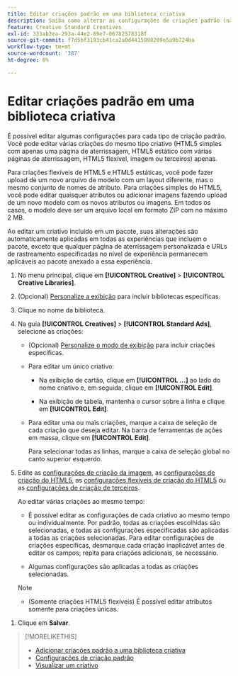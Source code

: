 ```yaml
---
title: Editar criações padrão em uma biblioteca criativa
description: Saiba como alterar as configurações de criações padrão (não dinâmicas) em uma biblioteca criativa.
feature: Creative Standard Creatives
exl-id: 333ab2ea-293a-44e2-89e7-06782578318f
source-git-commit: f7d5bf3193cb41ca2a0d4415998209e5a9b724ba
workflow-type: tm+mt
source-wordcount: '387'
ht-degree: 0%

---
```


# Editar criações padrão em uma biblioteca criativa

É possível editar algumas configurações para cada tipo de criação padrão. Você pode editar várias criações<!-- or creative variations --> do mesmo tipo criativo (HTML5 simples com apenas uma página de aterrissagem, HTML5 estático com várias páginas de aterrissagem, HTML5 flexível, imagem ou terceiros<!-- , or dynamic -->) apenas.

Para criações flexíveis de HTML5 e HTML5 estáticas, você pode fazer upload de um novo arquivo de modelo com um layout diferente, mas o mesmo conjunto de nomes de atributo. Para criações simples do HTML5, você pode editar quaisquer atributos ou adicionar imagens fazendo upload de um novo modelo com os novos atributos ou imagens. Em todos os casos, o modelo deve ser um arquivo local em formato ZIP com no máximo 2 MB.

Ao editar um criativo<!-- or creative variation --> incluído em um pacote, suas alterações são automaticamente aplicadas em todas as experiências que incluem o pacote, exceto que qualquer página de aterrissagem personalizada e URLs de rastreamento especificadas no nível de experiência permanecem aplicáveis ao pacote anexado a essa experiência.

1. No menu principal, clique em **[!UICONTROL Creative]** > **[!UICONTROL Creative Libraries]**.

1. (Opcional) [Personalize a exibição](/help/creative/introduction/customize-data-views.md) para incluir bibliotecas específicas.

1. Clique no nome da biblioteca.

1. Na guia **[!UICONTROL Creatives]** > **[!UICONTROL Standard Ads]**, selecione as criações:

   * (Opcional) [Personalize o modo de exibição](/help/creative/introduction/customize-data-views.md) para incluir criações específicas.

   * Para editar um único criativo:

      * Na exibição de cartão, clique em **[!UICONTROL ...]** ao lado do nome criativo e, em seguida, clique em **[!UICONTROL Edit]**.

      * Na exibição de tabela, mantenha o cursor sobre a linha e clique em **[!UICONTROL Edit]**.

   * Para editar uma ou mais criações, marque a caixa de seleção de cada criação que deseja editar. Na barra de ferramentas de ações em massa, clique em **[!UICONTROL Edit]**.

     Para selecionar todas as linhas, marque a caixa de seleção global no canto superior esquerdo.

1. Edite as [configurações de criação da imagem](/help/creative/creative-libraries/creative-settings-standard.md#creative-settings-image), as [configurações de criação do HTML5](/help/creative/creative-libraries/creative-settings-standard.md#creative-settings-html5), as [configurações flexíveis de criação do HTML5](/help/creative/creative-libraries/creative-settings-standard.md#creative-settings-flexible-html5) ou as [configurações de criação de terceiros](/help/creative/creative-libraries/creative-settings-standard.md#creative-settings-third-party). <!-- , or [dynamic creative settings](/help/creative/creative-libraries/creative-settings-dynamic.md) -->

   Ao editar várias criações ao mesmo tempo:

   * É possível editar as configurações de cada criativo ao mesmo tempo ou individualmente. Por padrão, todas as criações escolhidas são selecionadas, e todas as configurações especificadas são aplicadas a todas as criações selecionadas. Para editar configurações de criações específicas, desmarque cada criação inaplicável antes de editar os campos; repita para criações adicionais, se necessário.

   * Algumas configurações são aplicadas a todas as criações selecionadas.

   >[!NOTE]
   >
   >* (Somente criações HTML5 flexíveis) É possível editar atributos somente para criações únicas.<!-- May never be implemented: Also, when you update the template for a parent creative with child variations, the variations are updated with any changes to the template layout, but the attribute values for the variation aren't changed. -->

<!-- Not there as of 1/16/25. If we do add it, verify the applicable ad types:   
1. (Flexible HTML5 [or third-party should be possible, but not so] creatives; optional) Once you've made your changes, click ![]() to preview the new creative. 
-->

1. Clique em **Salvar**.

<!-- Not there as of 1/16/25. If we do add it, add back in:
1. (Flexible HTML5 or third-party creatives; optional) Regenerate the thumbnail within the table view or cards view if the change isn't visible immediately.
-->

>[!MORELIKETHIS]
>
>* [Adicionar criações padrão a uma biblioteca criativa](creative-add-standard.md)
>* [Configurações de criação padrão](/help/creative/creative-libraries/creative-settings-standard.md)
>* [Visualizar um criativo](/help/creative/creative-libraries/creative-preview.md)
